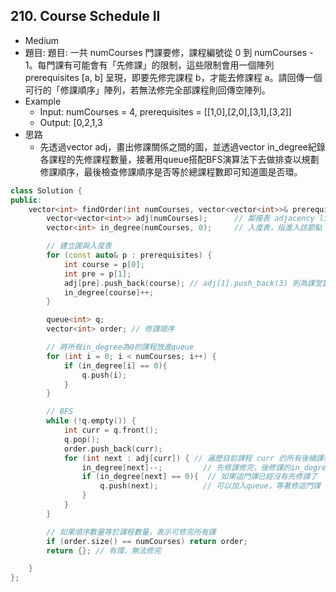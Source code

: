 ## 210. Course Schedule II

- Medium
- 題目: 題目: 一共 numCourses 門課要修，課程編號從 0 到 numCourses - 1。每門課有可能會有「先修課」的限制，這些限制會用一個陣列 prerequisites [a, b] 呈現，即要先修完課程 b，才能去修課程 a。請回傳一個可行的「修課順序」陣列，若無法修完全部課程則回傳空陣列。
- Example
    - Input: numCourses = 4, prerequisites = [[1,0],[2,0],[3,1],[3,2]]
    - Output: [0,2,1,3
- 思路
    - 先透過vector adj，畫出修課關係之間的圖，並透過vector in_degree紀錄各課程的先修課程數量，接著用queue搭配BFS演算法下去做排查以規劃修課順序，最後檢查修課順序是否等於總課程數即可知道圖是否環。

```cpp
class Solution {
public:
    vector<int> findOrder(int numCourses, vector<vector<int>>& prerequisites) {
        vector<vector<int>> adj(numCourses);      // 鄰接表 adjacency list，表示途中每一個頂點相鄰的邊集的集合
        vector<int> in_degree(numCourses, 0);     // 入度表，指進入該節點（頂點）的邊的條數

        // 建立圖與入度表
        for (const auto& p : prerequisites) {
            int course = p[0];
            int pre = p[1];
            adj[pre].push_back(course); // adj[1].push_back(3) 則為課堂1為課堂3的先修課
            in_degree[course]++;
        }

        queue<int> q;
        vector<int> order; // 修課順序

        // 將所有in_degree為0的課程放進queue
        for (int i = 0; i < numCourses; i++) {
            if (in_degree[i] == 0){
                q.push(i);
            }
        }

        // BFS
        while (!q.empty()) {
            int curr = q.front();
            q.pop();
            order.push_back(curr);
            for (int next : adj[curr]) { // 遍歷目前課程 curr 的所有後續課程
                in_degree[next]--;         // 先修課修完，後修課的in_degree -1
                if (in_degree[next] == 0){  // 如果這門課已經沒有先修課了
                    q.push(next);          // 可以加入queue，等著修這門課
                }
            }
        }

        // 如果順序數量等於課程數量，表示可修完所有課
        if (order.size() == numCourses) return order;
        return {}; // 有環，無法修完

    }
};
```
